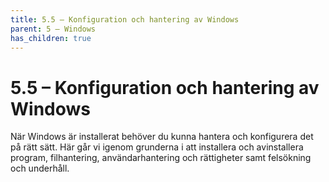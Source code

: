 ```yaml
---
title: 5.5 – Konfiguration och hantering av Windows
parent: 5 – Windows
has_children: true
---
```

# 5.5 – Konfiguration och hantering av Windows

När Windows är installerat behöver du kunna hantera och konfigurera det på rätt sätt. Här går vi igenom grunderna i att installera och avinstallera program, filhantering, användarhantering och rättigheter samt felsökning och underhåll.

